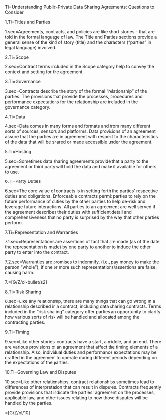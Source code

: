 Ti=Understanding Public-Private Data Sharing Agreements: Questions to Consider

1.Ti=Titles and Parties

1.sec=Agreements, contracts, and policies are like short stories - that are told in the formal language of law. The Title and Parties sections provide a general sense of the kind of story (title) and the characters (“parties” in legal language) involved.

2.Ti=Scope

2.sec=Contract terms included in the Scope category help to convey the context and setting for the agreement.

3.Ti=Governance

3.sec=Contracts describe the story of the formal “relationship” of the parties. The provisions that provide the processes, procedures and performance expectations for the relationship are included in the governance category.

4.Ti=Data

4.sec=Data comes in many forms and formats and from many different sorts of sources, sensors and platforms. Data provisions of an agreement assure that the parties are in agreement with respect to the characteristics of the data that will be shared or made accessible under the agreement.

5.Ti=Hosting

5.sec=Sometimes data sharing agreements provide that a party to the agreement or third party will hold the data and make it available for others to use.

6.Ti=Party Duties

6.sec=The core value of contracts is in setting forth the parties’ respective duties and obligations. Enforceable contracts permit parties to rely on the future performance of duties by the other parties to help de-risk and leverage future interactions. All parties to an agreement are well served if the agreement describes their duties with sufficient detail and comprehensiveness that no party is surprised by the way that other parties perform.

7.Ti=Representation and Warranties

7.1.sec=Representations are assertions of fact that are made (as of the date the representation is made) by one party to another to induce the other party to enter into the contract.

7.2.sec=Warranties are promises to indemnify, (i.e., pay money to make the person “whole”), if one or more such representations/assertions are false, causing harm.

7.=[G/Z/ol-bullet/s2]

8.Ti=Risk Sharing

8.sec=Like any relationship, there are many things that can go wrong in a relationship described in a contract, including data sharing contracts. Terms included in the “risk sharing” category offer parties an opportunity to clarify how various sorts of risk will be handled and allocated among the contracting parties.

9.Ti=Timing

9.sec=Like other stories, contracts have a start, a middle, and an end. There are various provisions of an agreement that affect the timing elements of a relationship. Also, individual duties and performance expectations may be crafted in the agreement to operate during different periods depending on the expectations of the parties.

10.Ti=Governing Law and Disputes

10.sec=Like other relationships, contract relationships sometimes lead to differences of interpretation that can result in disputes. Contracts frequently provide provisions that indicate the parties' agreement on the processes, applicable law, and other issues relating to how those disputes will be handled by the parties.

=[G/Z/ol/10]

